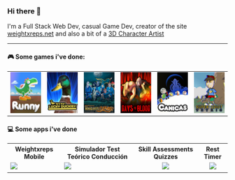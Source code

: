 ### Hi there 👋
I'm a Full Stack Web Dev, casual Game Dev, creator of the site [weightxreps.net](https://weightxreps.net/) and also a bit of a [3D Character Artist](https://www.artstation.com/bandinopla)

--- 

#### :video_game: Some games i've done:
  
<table>
    <tr>
        <td><a href="https://play.google.com/store/apps/details?id=net.weightxreps.runny" target="_blank"><img src="imgs/runny.jpg"/></a></td>
        <td><a href="https://gamejolt.com/games/lucky-duckies/31468" target="_blank"><img src="imgs/ducks.jpg"/></a></td>
        <td><a href="https://www.youtube.com/watch?v=Ub88d1hcnHA" target="_blank"><img src="imgs/magic.jpg"/></a></td>  
    <td><a href="https://gamejolt.com/games/days-of-blood/31621" target="_blank"><img src="imgs/dob.jpg"/></a></td> 
        <td><a href="https://youtu.be/N0xV2ZuBPDI" target="_blank"><img src="imgs/canicas.jpg"/></a></td>
        <td><a href="https://www.newgrounds.com/portal/view/339067" target="_blank"><img src="imgs/tetris.jpg"/></a></td> 
    </tr>
</table>

#### :computer: Some apps i've done

<table>
  <tr> 
    <th>Weightxreps Mobile</th>
    <th>Simulador Test Teórico Conducción</th>
    <th>Skill Assessments Quizzes</th> 
    <th>Rest Timer</th> 
  </tr>
  <tr>
    <td><a href="https://play.google.com/store/apps/details?id=net.weightxreps.app" target="_blank"><img src="https://play-lh.googleusercontent.com/x936O86mJYRNh_U86dfRW0xxaMEfaSGCr0UZI_vKNQ5gPIgHfu2KKMLJ3bG2cz4RYmk=w416-h235-rw" height="175px"/></a></td>
    <td><a href="https://github.com/bandinopla/simulador-test-de-conducir" target="_blank"><img src="https://camo.githubusercontent.com/ea4ef41bc483e5f7f0b88a45462631854390e17dd83b477bf056907582962ec7/68747470733a2f2f676362612e6769746875622e696f2f4f62656c6973636f2f6865616465722f6865616465722d6c6f676f2e737667" height="175px"/></a></td>
    <td align="center"><a href="https://github.com/bandinopla/skill-assessments-quizzes" target="_blank"><img src="https://github.com/bandinopla/skill-assessments-quizzes/raw/main/cover.jpg" height="175px"/></a></td>
     <td align="center"><a href="https://play.google.com/store/apps/details?id=net.weightxreps.resttimechronometer" target="_blank"><img src="https://play-lh.googleusercontent.com/VdMRZnbTMwcwCWaTvsFlzNo-CEMmHd-94j5BILE2Bdse2qcEIo4BumG4RmsViH0ssAY=w416-h235-rw" height="175px"/></a></td> 
  </tr>
 
  
</table>
<!--
- 🔭 I’m currently working on ...
- 🌱 I’m currently learning ...
- 👯 I’m looking to collaborate on ...
- 🤔 I’m looking for help with ...
- 💬 Ask me about ...
- 📫 How to reach me: ...
- 😄 Pronouns: ...
- ⚡ Fun fact: ...
-->

